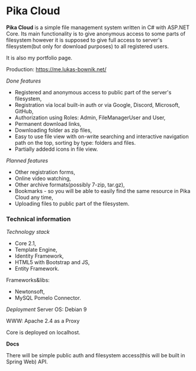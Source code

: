 # Pika Cloud

__Pika Cloud__ is a simple file management system written in C# with ASP.NET Core. Its main functionality is to give anonymous access to some parts of filesystem however it is supposed to give full access to server's filesystem(but only for download purposes) to all registered users.

It is also my portfolio page.

Production: https://me.lukas-bownik.net/

*Done features*
* Registered and anonymous access to public part of the server's filesystem,
* Registration via local built-in auth or via Google, Discord, Microsoft, GitHub,
* Authorization using Roles: Admin, FileManagerUser and User,
* Permanent download links,
* Downloading folder as zip files,
* Easy to use file view with on-write searching and interactive navigation path on the top, sorting by type: folders and files.
* Partially addedd icons in file view.

*Planned features*
* Other registration forms,
* Online video watching,
* Other archive formats(possibly 7-zip, tar.gz),
* Bookmarks - so you will be able to easily find the same resource in Pika Cloud any time, 
* Uploading files to public part of the filesystem.

### Technical information ###
*Technology stack*
* Core 2.1,
* Template Engine,
* Identity Framework,
* HTML5 with Bootstrap and JS,
* Entity Framework.

Frameworks&libs:
* Newtonsoft,
* MySQL Pomelo Connector.

*Deployment*
Server OS: Debian 9

WWW: Apache 2.4 as a Proxy

Core is deployed on localhost.


__Docs__ 

There will be simple public auth and filesystem access(this will be built in Spring Web) API.
